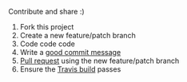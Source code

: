 Contribute and share :)

1. Fork this project
1. Create a new feature/patch branch
1. Code code code
1. Write a [good commit message](http://tbaggery.com/2008/04/19/a-note-about-git-commit-messages.html)
1. [Pull request](https://help.github.com/articles/using-pull-requests) using the new feature/patch branch
1. Ensure the [Travis build](https://travis-ci.org/webuildsg/webuild) passes
